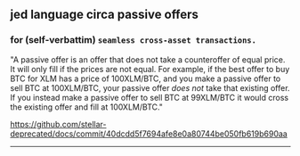 ##  jed  language  circa  passive offers

### for (self-verbattim) `seamless cross-asset transactions.`

"A passive offer is an offer that does not take a counteroffer of equal price. It will only fill if the prices are not equal. For example, if the best offer to buy BTC for XLM has a price of 100XLM/BTC, and you make a passive offer to sell BTC at 100XLM/BTC, your passive offer *does not* take that existing offer. If you instead make a passive offer to sell BTC at 99XLM/BTC it would cross the existing offer and fill at 100XLM/BTC."

https://github.com/stellar-deprecated/docs/commit/40dcdd5f7694afe8e0a80744be050fb619b690aa

---

